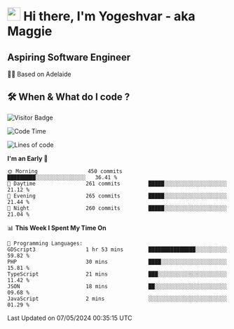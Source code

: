 <h1><img src="https://emojis.slackmojis.com/emojis/images/1531849430/4246/blob-sunglasses.gif?1531849430" width="30"/> Hi there, I'm Yogeshvar - aka Maggie</h1>

## Aspiring Software Engineer
🏂🏻  Based on Adelaide 

## 🛠 When & What do I code ?  

![Visitor Badge](https://visitor-badge.feriirawann.repl.co?username=yogeshvar&repo=yogeshvar&label=Visitors&style=plastic&color=%23457BFF&contentType=svg)

<!--START_SECTION:waka-->
![Code Time](http://img.shields.io/badge/Code%20Time-2%2C887%20hrs%2032%20mins-blue)

![Lines of code](https://img.shields.io/badge/From%20Hello%20World%20I%27ve%20Written-4.2%20million%20lines%20of%20code-blue)

**I'm an Early 🐤** 

```text
🌞 Morning                450 commits         █████████░░░░░░░░░░░░░░░░   36.41 % 
🌆 Daytime                261 commits         █████░░░░░░░░░░░░░░░░░░░░   21.12 % 
🌃 Evening                265 commits         █████░░░░░░░░░░░░░░░░░░░░   21.44 % 
🌙 Night                  260 commits         █████░░░░░░░░░░░░░░░░░░░░   21.04 % 
```


📊 **This Week I Spent My Time On** 

```text
💬 Programming Languages: 
GDScript3                1 hr 53 mins        ███████████████░░░░░░░░░░   59.82 % 
PHP                      30 mins             ████░░░░░░░░░░░░░░░░░░░░░   15.81 % 
TypeScript               21 mins             ███░░░░░░░░░░░░░░░░░░░░░░   11.42 % 
JSON                     18 mins             ██░░░░░░░░░░░░░░░░░░░░░░░   09.68 % 
JavaScript               2 mins              ░░░░░░░░░░░░░░░░░░░░░░░░░   01.29 % 
```


 Last Updated on 07/05/2024 00:35:15 UTC
<!--END_SECTION:waka-->
